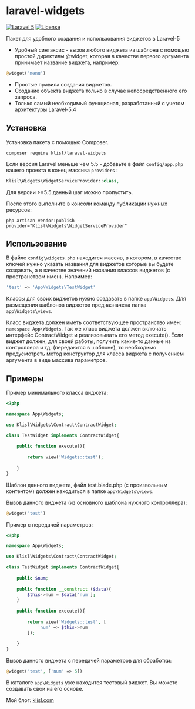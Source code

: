 laravel-widgets
=================
[![Laravel 5](https://img.shields.io/badge/Laravel-5-orange.svg?style=flat-square)](http://laravel.com)
[![License](http://img.shields.io/badge/license-MIT-brightgreen.svg?style=flat-square)](https://tldrlegal.com/license/mit-license)

Пакет для удобного создания и использования виджетов в Laravel-5

  * Удобный синтаксис - вызов любого виджета из шаблона с помощью простой директивы @widget, которая в качестве первого аргумента принимает название виджета, например:
```php
@widget('menu')
```
  * Простые правила создания виджетов.
  * Создание объекта виджета только в случае непосредственного его запроса.
  * Только самый необходимый функционал, разработанный с учетом архитектуры Laravel-5.4


  
Установка
------------------
Установка пакета с помощью Composer.

```
composer require klisl/laravel-widgets
```

Если версия Laravel меньше чем 5.5 - добавьте в файл `config/app.php` вашего проекта в конец массива `providers` :

```php
Klisl\Widgets\WidgetServiceProvider::class,
```
Для версии >=5.5 данный шаг можно пропустить.


После этого выполните в консоли команду публикации нужных ресурсов:

```
php artisan vendor:publish --provider="Klisl\Widgets\WidgetServiceProvider"
```


Использование
-------------

В файле `config\widgets.php` находится массив, в котором, в качестве ключей нужно указать названия для виджетов которые вы будете создавать, а в качестве значений названия классов виджетов (с пространством имен). Например:
```php
'test' => 'App\Widgets\TestWidget'
```

Классы для своих виджетов нужно создавать в папке `app\Widgets`. Для размещения шаблонов виджетов предназначена папка `app\Widgets\views`.

Класс виджета должен иметь соответствующее пространство имен: `namespace App\Widgets`. Так же класс виджета должен включать интерфейс ContractWidget и реализовывать его метод execute(). 
Если виджет должен, для своей работы, получить какие-то данные из контроллера и тд. (передаются в шаблоне), то необходимо предусмотреть метод конструктор для класса виджета с получением аргумента в виде массива параметров.


Примеры
-------------

Пример минимального класса виджета:

```php
<?php

namespace App\Widgets;

use Klisl\Widgets\Contract\ContractWidget;

class TestWidget implements ContractWidget{
	
	public function execute(){
				
		return view('Widgets::test');
		
	}	
}
```

Шаблон данного виджета, файл test.blade.php (с произвольным контентом) должен находиться в папке `app\Widgets\views`.

Вызов данного виджета (из основного шаблона нужного контроллера):
```php
@widget('test')
```


Пример с передачей параметров:
```php
<?php

namespace App\Widgets;

use Klisl\Widgets\Contract\ContractWidget;

class TestWidget implements ContractWidget{
	
	public $num;
		
	public function __construct ($data){
		$this->num = $data['num'];
	}
		
	public function execute(){
				
		return view('Widgets::test', [
			'num' => $this->num
		]);
		
	}	
}
```

Вызов данного виджета с передачей параметров для обработки:
```php
@widget('test', ['num' => 5])
```

В каталоге `app\Widgets` уже находится тестовый виджет. Вы можете создавать свои на его основе.

Мой блог: [klisl.com](http://klisl.com)  